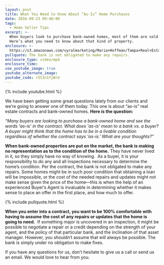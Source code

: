```yaml
---
layout: post
title: What You Need to Know About “As-Is” Home Purchases
date: 2016-09-23 09:40:00
tags:
  - Home Seller Tips
excerpt: >-
  When buyers look to purchase bank-owned homes, most of them are sold “as-is.”
  Here’s what you need to know about that kind of property.
enclosure: >-
  https://s3.amazonaws.com/vyralmarketing/Maria+Hoffman/Tampa+Real+Estate-+-As+Is-+Real+Estate+Contracts.mp4
pullquote: The bank is not obligated to make any repairs.
enclosure_type: video/mp4
enclosure_time:
use_youtube_image: true
youtube_alternate_image:
youtube_code: r5tIn1YjWrU
---
```



{% include youtube.html %}

We have been getting some great questions lately from our clients and we’re going to answer one of them today. This one is about “as-is” real estate contracts and bank-owned homes. **Here is the question:**

*“Many buyers are looking to purchase a bank-owned home and see the words 'as-is' in the contract. What does 'as-is' mean to a bank vs. a buyer? A buyer might think that the home has to be in a livable condition regardless of whether the contract says 'as-is.' What are your thoughts?”*

**When bank-owned properties are put on the market, the bank is making no representation as to the condition of the home.** They have never lived in it, so they simply have no way of knowing. &nbsp;As a buyer, it is your responsibility to do any and all inspections necessary to determine the home’s condition. Per the contract, the bank is not obligated to make any repairs. Some homes might be in such poor condition that obtaining a loan will be impossible, or the cost of the needed repairs and updates might not make sense given the price of the home—this is when the help of an experienced Buyer’s Agent is invaluable in determining whether it makes sense to place an offer in the first place, and how much to offer.

{% include pullquote.html %}

**When you enter into a contract, you want to be 100% comfortable with having to assume the cost of any repairs or updates that the home is going to need.** &nbsp;If something major is uncovered in an inspection, it might be possible to negotiate a repair or a credit depending on the strength of your agent, and the policy of that particular bank, and the inclination of that asset manager. However, you shouldn’t assume that will always be possible. The bank is simply under no obligation to make fixes.

If you have any questions for us, don’t hesitate to give us a call or send us an email. We would love to hear from you.